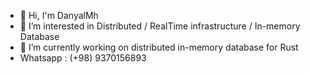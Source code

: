 - 👋 Hi, I'm DanyalMh
- 👀 I’m interested in Distributed / RealTime infrastructure / In-memory Database 
- 🌱 I’m currently working on distributed in-memory database for Rust
-    Whatsapp : (+98) 9370156893





<!---
Rustixir/Rustixir is a ✨ special ✨ repository because its `README.md` (this file) appears on your GitHub profile.
You can click the Preview link to take a look at your changes.
--->
